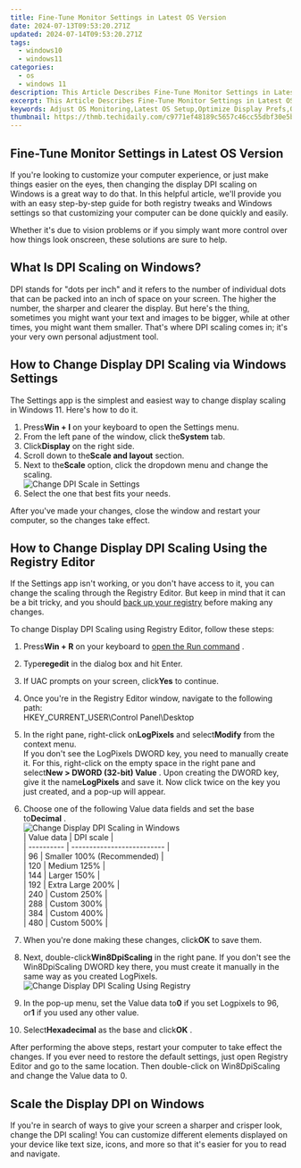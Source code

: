```yaml
---
title: Fine-Tune Monitor Settings in Latest OS Version
date: 2024-07-13T09:53:20.271Z
updated: 2024-07-14T09:53:20.271Z
tags:
  - windows10
  - windows11
categories:
  - os
  - windows 11
description: This Article Describes Fine-Tune Monitor Settings in Latest OS Version
excerpt: This Article Describes Fine-Tune Monitor Settings in Latest OS Version
keywords: Adjust OS Monitoring,Latest OS Setup,Optimize Display Prefs,OS Monitor Tuning,Update Monitor Settings,Fine-Tune Visuals,Enhance Screen Options
thumbnail: https://thmb.techidaily.com/c9771ef48189c5657c46cc55dbf30e5b22c5c13c4b41b02a192204985e15f302.jpg
---
```


## Fine-Tune Monitor Settings in Latest OS Version

 If you're looking to customize your computer experience, or just make things easier on the eyes, then changing the display DPI scaling on Windows is a great way to do that. In this helpful article, we'll provide you with an easy step-by-step guide for both registry tweaks and Windows settings so that customizing your computer can be done quickly and easily.

 Whether it's due to vision problems or if you simply want more control over how things look onscreen, these solutions are sure to help.

## What Is DPI Scaling on Windows?

 DPI stands for "dots per inch" and it refers to the number of individual dots that can be packed into an inch of space on your screen. The higher the number, the sharper and clearer the display. But here's the thing, sometimes you might want your text and images to be bigger, while at other times, you might want them smaller. That's where DPI scaling comes in; it's your very own personal adjustment tool.

## How to Change Display DPI Scaling via Windows Settings

 The Settings app is the simplest and easiest way to change display scaling in Windows 11\. Here's how to do it.

1. Press**Win + I** on your keyboard to open the Settings menu.
2. From the left pane of the window, click the**System** tab.
3. Click**Display** on the right side.
4. Scroll down to the**Scale and layout** section.
5. Next to the**Scale** option, click the dropdown menu and change the scaling.  
![Change DPI Scale in Settings](https://static1.makeuseofimages.com/wordpress/wp-content/uploads/2023/01/change-dpi-scale-in-settings.jpg)
6. Select the one that best fits your needs.

 After you've made your changes, close the window and restart your computer, so the changes take effect.

## How to Change Display DPI Scaling Using the Registry Editor

 If the Settings app isn't working, or you don't have access to it, you can change the scaling through the Registry Editor. But keep in mind that it can be a bit tricky, and you should [back up your registry](https://www.makeuseof.com/tag/backup-restore-windows-registry/) before making any changes.

 To change Display DPI Scaling using Registry Editor, follow these steps:

1. Press**Win + R** on your keyboard to [open the Run command](https://www.makeuseof.com/windows-open-run-command-dialog-box/) .
2. Type**regedit** in the dialog box and hit Enter.
3. If UAC prompts on your screen, click**Yes** to continue.
4. Once you're in the Registry Editor window, navigate to the following path:  
HKEY_CURRENT_USER\Control Panel\Desktop
5. In the right pane, right-click on**LogPixels** and select**Modify** from the context menu.  
 If you don't see the LogPixels DWORD key, you need to manually create it. For this, right-click on the empty space in the right pane and select**New > DWORD (32-bit) Value** . Upon creating the DWORD key, give it the name**LogPixels** and save it. Now click twice on the key you just created, and a pop-up will appear.

1. Choose one of the following Value data fields and set the base to**Decimal** .  
![Change Display DPI Scaling in Windows](https://static1.makeuseofimages.com/wordpress/wp-content/uploads/2023/02/change-display-dpi-scaling-in-windows.jpg)  
| Value data | DPI scale                  |  
| ---------- | -------------------------- |  
| 96         | Smaller 100% (Recommended) |  
| 120        | Medium 125%                |  
| 144        | Larger 150%                |  
| 192        | Extra Large 200%           |  
| 240        | Custom 250%                |  
| 288        | Custom 300%                |  
| 384        | Custom 400%                |  
| 480        | Custom 500%                |
2. When you're done making these changes, click**OK** to save them.
3. Next, double-click**Win8DpiScaling** in the right pane. If you don't see the Win8DpiScaling DWORD key there, you must create it manually in the same way as you created LogPixels.  
![Change Display DPI Scaling Using Registry](https://static1.makeuseofimages.com/wordpress/wp-content/uploads/2023/02/change-display-dpi-scaling-using-registry.jpg)
4. In the pop-up menu, set the Value data to**0** if you set Logpixels to 96, or**1** if you used any other value.
5. Select**Hexadecimal** as the base and click**OK** .

 After performing the above steps, restart your computer to take effect the changes. If you ever need to restore the default settings, just open Registry Editor and go to the same location. Then double-click on Win8DpiScaling and change the Value data to 0.

## Scale the Display DPI on Windows

 If you're in search of ways to give your screen a sharper and crisper look, change the DPI scaling! You can customize different elements displayed on your device like text size, icons, and more so that it's easier for you to read and navigate.


<ins class="adsbygoogle"
     style="display:block"
     data-ad-format="autorelaxed"
     data-ad-client="ca-pub-7571918770474297"
     data-ad-slot="1223367746"></ins>



<ins class="adsbygoogle"
     style="display:block"
     data-ad-client="ca-pub-7571918770474297"
     data-ad-slot="8358498916"
     data-ad-format="auto"
     data-full-width-responsive="true"></ins>




